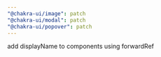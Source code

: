 ```yaml
---
"@chakra-ui/image": patch
"@chakra-ui/modal": patch
"@chakra-ui/popover": patch
---
```


add displayName to components using forwardRef
